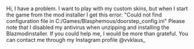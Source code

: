 Hi, I have a problem. I want to play with my custom skins, but when I start the game from the mod installer I get this error: "Could not find configuration file in C:/Games/Blasphemous/doorstep_config.ini"
Please note that I disabled my antivirus when unzipping and installing the Blazmodinstaller.
If you could help me, I would be more than grateful. You can contact me through my Instagram profile @vvklaus_
